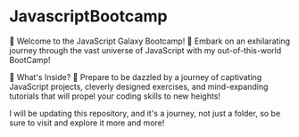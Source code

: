 # JavascriptBootcamp
🚀 Welcome to the JavaScript Galaxy Bootcamp! 🚀
Embark on an exhilarating journey through the vast universe of JavaScript with my out-of-this-world BootCamp! 

🌟 What's Inside? 🌟
Prepare to be dazzled by a journey of captivating JavaScript projects, cleverly designed exercises, and mind-expanding tutorials that will propel your coding skills to new heights! 

I will be updating this repository, and it's a journey, not just a folder, so be sure to visit and explore it more and more!
